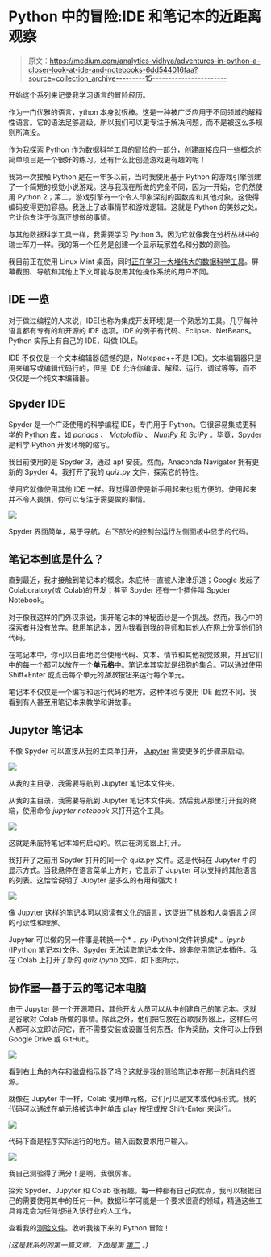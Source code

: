# Python 中的冒险:IDE 和笔记本的近距离观察

> 原文：<https://medium.com/analytics-vidhya/adventures-in-python-a-closer-look-at-ide-and-notebooks-6dd544016faa?source=collection_archive---------15----------------------->

开始这个系列来记录我学习语言的冒险经历。

作为一门优雅的语言，ython 本身就很棒。这是一种被广泛应用于不同领域的解释性语言。它的语法足够高级，所以我们可以更专注于解决问题，而不是被这么多规则所淹没。

作为我探索 Python 作为数据科学工具的冒险的一部分，创建直接应用一些概念的简单项目是一个很好的练习。还有什么比创造游戏更有趣的呢！

我第一次接触 Python 是在一年多以前，当时我使用基于 Python 的游戏引擎创建了一个简短的视觉小说游戏。这与我现在所做的完全不同，因为一开始，它仍然使用 Python 2；第二，游戏引擎有一个令人印象深刻的函数库和其他对象，这使得编码变得更加容易。我迷上了故事情节和游戏逻辑。这就是 Python 的美妙之处。它让你专注于你真正想做的事情。

与其他数据科学工具一样，我需要学习 Python 3，因为它就像我在分析丛林中的瑞士军刀一样。我的第一个任务是创建一个显示玩家姓名和分数的测验。

我目前正在使用 Linux Mint 桌面，同时[正在学习一大堆伟大的数据科学工具](/analytics-vidhya/learning-data-science-tools-on-linux-41fca1723b5a)。屏幕截图、导航和其他上下文可能与使用其他操作系统的用户不同。

## IDE 一览

对于做过编程的人来说，IDE(也称为集成开发环境)是一个熟悉的工具。几乎每种语言都有专有的和开源的 IDE 选项。IDE 的例子有代码、Eclipse、NetBeans。Python 实际上有自己的 IDE，叫做 IDLE。

IDE 不仅仅是一个文本编辑器(遗憾的是，Notepad++不是 IDE)。文本编辑器只是用来编写或编辑代码行的，但是 IDE 允许你编译、解释、运行、调试等等，而不仅仅是一个纯文本编辑器。

## Spyder IDE

Spyder 是一个广泛使用的科学编程 IDE，专门用于 Python。它很容易集成更科学的 Python 库，如 *pandas* 、 *Matplotlib* 、 *NumPy* 和 *SciPy* 。毕竟，Spyder 是科学 Python 开发环境的缩写。

我目前使用的是 Spyder 3，通过 apt 安装。然而，Anaconda Navigator 拥有更新的 Spyder 4。我打开了我的 *quiz.py* 文件，探索它的特性。

使用它就像使用其他 IDE 一样。我觉得即使是新手用起来也挺方便的。使用起来并不令人畏惧，你可以专注于需要做的事情。

![](img/42e723bc50ae0cda88ff5c728a7c4dc5.png)

Spyder 界面简单，易于导航。右下部分的控制台运行左侧面板中显示的代码。

## 笔记本到底是什么？

直到最近，我才接触到笔记本的概念。朱庇特一直被人津津乐道；Google 发起了 Colaboratory(或 Colab)的开发；甚至 Spyder 还有一个插件叫 Spyder Notebook。

对于像我这样的门外汉来说，揭开笔记本的神秘面纱是一个挑战。然而，我心中的探索者并没有放弃。我用笔记本，因为我看到我的导师和其他人在网上分享他们的代码。

在笔记本中，你可以自由地混合使用代码、文本、情节和其他视觉效果，并且它们中的每一个都可以放在一个**单元格**中。笔记本其实就是细胞的集合。可以通过使用 Shift+Enter 或点击每个单元的*播放*按钮来运行每个单元。

笔记本不仅仅是一个编写和运行代码的地方。这种体验与使用 IDE 截然不同。我看到有人甚至用笔记本来教学和讲故事。

## Jupyter 笔记本

不像 Spyder 可以直接从我的主菜单打开， [Jupyter](https://jupyter.org/) 需要更多的步骤来启动。

![](img/2b15118a2eaf75dba288ed6d1ddeebcf.png)

从我的主目录，我需要导航到 Jupyter 笔记本文件夹。

从我的主目录，我需要导航到 Jupyter 笔记本文件夹。然后我从那里打开我的终端，使用命令 *jupyter notebook* 来打开这个工具。

![](img/91dcbbfecbe05f42509df3e2db5e0e35.png)

这就是朱庇特笔记本如何启动的。然后在浏览器上打开。

我打开了之前用 Spyder 打开的同一个 quiz.py 文件。这是代码在 Jupyter 中的显示方式。当我悬停在语言菜单上方时，它显示了 Jupyter 可以支持的其他语言的列表。这恰恰说明了 Jupyter 是多么的有用和强大！

![](img/fa27788f0d01df95f573b6d5490f80ca.png)

像 Jupyter 这样的笔记本可以阅读有文化的语言，这促进了机器和人类语言之间的可读性和理解。

Jupyter 可以做的另一件事是转换一个* *。py* (Python)文件转换成* *。ipynb* (IPython 笔记本)文件。Spyder 无法读取笔记本文件，除非使用笔记本插件。我在 Colab 上打开了新的 *quiz.ipynb* 文件，如下图所示。

## 协作室—基于云的笔记本电脑

由于 Jupyter 是一个开源项目，其他开发人员可以从中创建自己的笔记本。这就是谷歌对 Colab 所做的事情。除此之外，他们把它放在谷歌服务器上，这样任何人都可以立即访问它，而不需要安装或设置任何东西。作为奖励，文件可以上传到 Google Drive 或 GitHub。

![](img/932b9d5a37d0f52df9929f86f9d0a715.png)

看到右上角的内存和磁盘指示器了吗？这就是我的测验笔记本在那一刻消耗的资源。

就像在 Jupyter 中一样，Colab 使用单元格，它们可以是文本或代码形式。我的代码可以通过在单元格被选中时单击 play 按钮或按 Shift-Enter 来运行。

![](img/8a88e4b3ed52901e8e0c0295279af086.png)

代码下面是程序实际运行的地方。输入函数要求用户输入。

![](img/bcdfb9ac96a4f68d97b3b732c2dec260.png)

我自己测验得了满分！是啊，我很厉害。

探索 Spyder、Jupyter 和 Colab 很有趣。每一种都有自己的优点，我可以根据自己的需要使用其中的任何一种。数据科学可能是一个要求很高的领域，精通这些工具肯定会为任何想进入该行业的人工作。

查看我的[测验文件](https://github.com/rochderilo/FTW-Py-Quiz)。收听我接下来的 Python 冒险！

*(这是我系列的第一篇文章。下面是第* [*第二*](/@roch.derilo/adventures-in-python-creating-a-quiz-game-with-fancy-features-16837259ad1a) *。)*